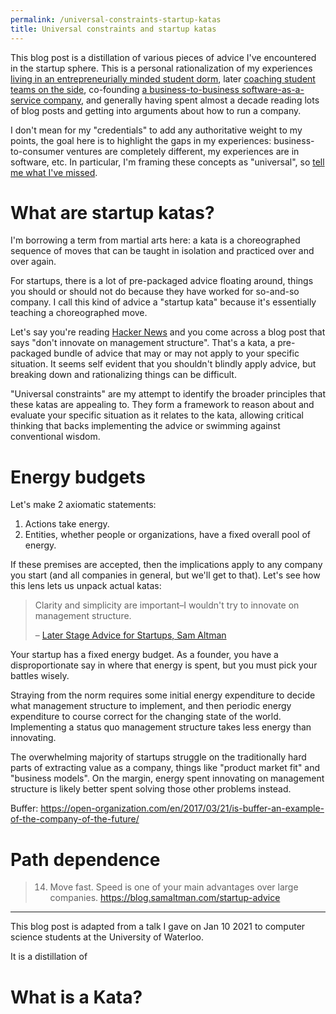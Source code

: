 ```yaml
---
permalink: /universal-constraints-startup-katas
title: Universal constraints and startup katas
---
```


This blog post is a distillation of various pieces of advice I've encountered in the startup sphere. This is a personal rationalization of my experiences [living in an entrepreneurially minded student dorm][velocity-residence], later [coaching student teams on the side][velocity-coach], co-founding [a business-to-business software-as-a-service company][encircle], and generally having spent almost a decade reading lots of blog posts and getting into arguments about how to run a company.

I don't mean for my "credentials" to add any authoritative weight to my points, the goal here is to highlight the gaps in my experiences: business-to-consumer ventures are completely different, my experiences are in software, etc. In particular, I'm framing these concepts as "universal", so [tell me what I've missed][email].

# What are startup katas?

I'm borrowing a term from martial arts here: a kata is a choreographed sequence of moves that can be taught in isolation and practiced over and over again.

For startups, there is a lot of pre-packaged advice floating around, things you should or should not do because they have worked for so-and-so company. I call this kind of advice a "startup kata" because it's essentially teaching a choreographed move.

Let's say you're reading [Hacker News][hn] and you come across a blog post that says "don't innovate on management structure". That's a kata, a pre-packaged bundle of advice that may or may not apply to your specific situation. It seems self evident that you shouldn't blindly apply advice, but breaking down and rationalizing things can be difficult.

"Universal constraints" are my attempt to identify the broader principles that these katas are appealing to. They form a framework to reason about and evaluate your specific situation as it relates to the kata, allowing critical thinking that backs implementing the advice or swimming against conventional wisdom.

# Energy budgets

Let's make 2 axiomatic statements:

1. Actions take energy.
2. Entities, whether people or organizations, have a fixed overall pool of energy.

If these premises are accepted, then the implications apply to any company you start (and all companies in general, but we'll get to that). Let's see how this lens lets us unpack actual katas:

> Clarity and simplicity are important–I wouldn't try to innovate on management structure.
>
> – [Later Stage Advice for Startups, Sam Altman](https://www.ycombinator.com/library/4q-later-stage-advice-for-startups)

Your startup has a fixed energy budget. As a founder, you have a disproportionate say in where that energy is spent, but you must pick your battles wisely.

Straying from the norm requires some initial energy expenditure to decide what management structure to implement, and then periodic energy expenditure to course correct for the changing state of the world. Implementing a status quo management structure takes less energy than innovating.

The overwhelming majority of startups struggle on the traditionally hard parts of extracting value as a company, things like "product market fit" and "business models". On the margin, energy spent innovating on management structure is likely better spent solving those other problems instead.

Buffer: https://open-organization.com/en/2017/03/21/is-buffer-an-example-of-the-company-of-the-future/

# Path dependence

> 14. Move fast.  Speed is one of your main advantages over large companies.
> https://blog.samaltman.com/startup-advice

---

This blog post is adapted from a talk I gave on Jan 10 2021 to computer science students at the University of Waterloo.

It is a distillation of

# What is a Kata?

[velocity-residence]: https://www.quora.com/What-is-it-like-to-live-in-the-Velocity-residence-at-the-University-of-Waterloo
[velocity-coach]: https://www.youtube.com/watch?v=5xpsOJXVjek
[encircle]: https://www.getencircle.com/
[email]: mailto:ronuk.raval@gmail.com
[hn]: https://news.ycombinator.com/